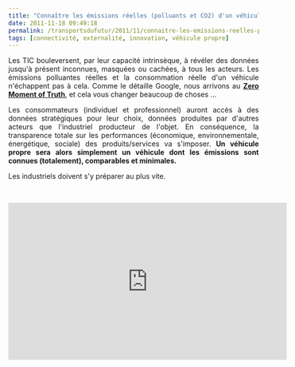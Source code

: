 ```yaml
---
title: "Connaître les émissions réelles (polluants et CO2) d'un véhicule, vers la #transparence totale"
date: 2011-11-18 09:49:18
permalink: /transportsdufutur/2011/11/connaitre-les-emissions-reelles-polluants-et-co2-dun-vehicule-vers-la-transparence-totale.html
tags: [connectivité, externalité, innovation, véhicule propre]
---
```


<p style="text-align: justify;">Les TIC bouleversent, par leur capacité intrinsèque, à révéler des données jusqu'à présent inconnues, masquées ou cachées, à tous les acteurs. Les émissions polluantes réelles et la consommation réelle d'un véhicule n'échappent pas à cela. Comme le détaille Google, nous arrivons au <a href="https://gabrielplassat.github.io/transportsdufutur/2011/11/google-zero-moment-of-truth.html" target="_self"><strong>Zero Moment of Truth</strong></a>, et cela vous changer beaucoup de choses ...</p> <p style="text-align: justify;">Les consommateurs (individuel et professionnel) auront accès à des données stratégiques pour leur choix, données produites par d'autres acteurs que l'industriel producteur de l'objet. En conséquence, la transparence totale sur les performances (économique, environnementale, énergétique, sociale) des produits/services va s'imposer. <strong>Un véhicule propre sera alors simplement un véhicule dont les émissions sont connues (totalement), comparables et minimales.</strong></p> <p style="text-align: justify;">Les industriels doivent s'y préparer au plus vite.</p> <p style="text-align: justify;"> </p> <p><iframe frameborder="0" height="315" src="http://www.youtube.com/embed/2HReIC1TKh8" width="560"></iframe></p>
